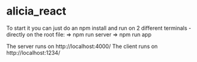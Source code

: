 # alicia_react

To start it you can just do an <command> npm install </command> and run on 2 different terminals - directly on the root file:
=>  npm run server
=> npm run app 
 
The server runs on http://localhost:4000/
The client runs on http://localhost:1234/